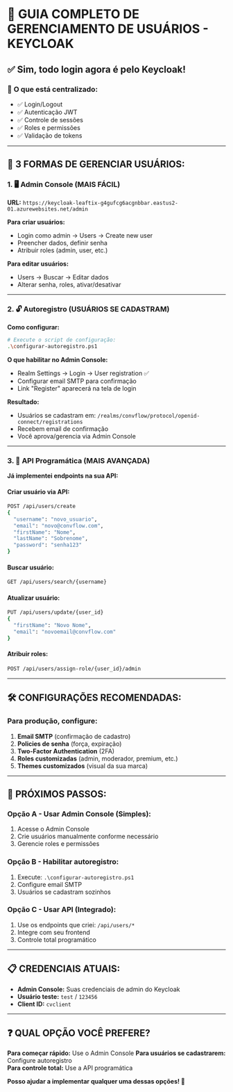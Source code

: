 # 🔐 GUIA COMPLETO DE GERENCIAMENTO DE USUÁRIOS - KEYCLOAK

## ✅ **Sim, todo login agora é pelo Keycloak!**

### 🎯 **O que está centralizado:**
- ✅ Login/Logout
- ✅ Autenticação JWT
- ✅ Controle de sessões
- ✅ Roles e permissões
- ✅ Validação de tokens

---

## 👥 **3 FORMAS DE GERENCIAR USUÁRIOS:**

### **1. 🖥️ Admin Console (MAIS FÁCIL)**
**URL:** `https://keycloak-leaftix-g4gufcg6acgnbbar.eastus2-01.azurewebsites.net/admin`

**Para criar usuários:**
- Login como admin → Users → Create new user
- Preencher dados, definir senha
- Atribuir roles (admin, user, etc.)

**Para editar usuários:**
- Users → Buscar → Editar dados
- Alterar senha, roles, ativar/desativar

---

### **2. 🔓 Autoregistro (USUÁRIOS SE CADASTRAM)**

**Como configurar:**
```bash
# Execute o script de configuração:
.\configurar-autoregistro.ps1
```

**O que habilitar no Admin Console:**
- Realm Settings → Login → User registration ✅
- Configurar email SMTP para confirmação
- Link "Register" aparecerá na tela de login

**Resultado:**
- Usuários se cadastram em: `/realms/convflow/protocol/openid-connect/registrations`
- Recebem email de confirmação
- Você aprova/gerencia via Admin Console

---

### **3. 🔧 API Programática (MAIS AVANÇADA)**

**Já implementei endpoints na sua API:**

#### **Criar usuário via API:**
```bash
POST /api/users/create
{
  "username": "novo_usuario",
  "email": "novo@convflow.com", 
  "firstName": "Nome",
  "lastName": "Sobrenome",
  "password": "senha123"
}
```

#### **Buscar usuário:**
```bash
GET /api/users/search/{username}
```

#### **Atualizar usuário:**
```bash
PUT /api/users/update/{user_id}
{
  "firstName": "Novo Nome",
  "email": "novoemail@convflow.com"
}
```

#### **Atribuir roles:**
```bash
POST /api/users/assign-role/{user_id}/admin
```

---

## 🛠️ **CONFIGURAÇÕES RECOMENDADAS:**

### **Para produção, configure:**

1. **Email SMTP** (confirmação de cadastro)
2. **Policies de senha** (força, expiração)
3. **Two-Factor Authentication** (2FA)
4. **Roles customizadas** (admin, moderador, premium, etc.)
5. **Themes customizados** (visual da sua marca)

---

## 🚀 **PRÓXIMOS PASSOS:**

### **Opção A - Usar Admin Console (Simples):**
1. Acesse o Admin Console
2. Crie usuários manualmente conforme necessário
3. Gerencie roles e permissões

### **Opção B - Habilitar autoregistro:**
1. Execute: `.\configurar-autoregistro.ps1`
2. Configure email SMTP
3. Usuários se cadastram sozinhos

### **Opção C - Usar API (Integrado):**
1. Use os endpoints que criei: `/api/users/*`
2. Integre com seu frontend
3. Controle total programático

---

## 📋 **CREDENCIAIS ATUAIS:**
- **Admin Console:** Suas credenciais de admin do Keycloak
- **Usuário teste:** `test` / `123456`
- **Client ID:** `cvclient`

---

## ❓ **QUAL OPÇÃO VOCÊ PREFERE?**

**Para começar rápido:** Use o Admin Console
**Para usuários se cadastrarem:** Configure autoregistro  
**Para controle total:** Use a API programática

**Posso ajudar a implementar qualquer uma dessas opções! 🚀**
